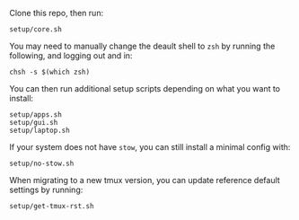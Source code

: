 Clone this repo, then run:
```
setup/core.sh
```

You may need to manually change the deault shell to `zsh` by running the following, and logging out and in:
```
chsh -s $(which zsh)
```

You can then run additional setup scripts depending on what you want to install:
```
setup/apps.sh
setup/gui.sh
setup/laptop.sh
```

If your system does not have `stow`, you can still install a minimal config with:
```
setup/no-stow.sh
```

When migrating to a new tmux version, you can update reference default settings by running:
```
setup/get-tmux-rst.sh
```
